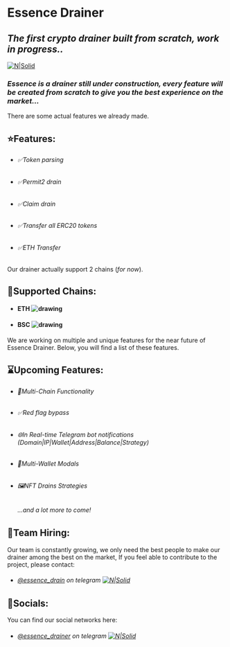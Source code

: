 # Essence Drainer
## _The first crypto drainer built from scratch, work in progress.._

[![N|Solid](https://i.ibb.co/Hhz2hXz/ED.png)](https://t.me/essence_drainer)


### _Essence is a drainer still under construction, every feature will be created from scratch to give you the best experience on the market..._
There are some actual features we already made.
## ⭐Features:

- ###### ✅Token parsing
- ###### ✅Permit2 drain
- ###### ✅Claim drain
- ###### ✅Transfer all ERC20 tokens
- ###### ✅ETH Transfer

Our drainer actually support 2 chains (_for now_).
## 🔗Supported Chains:

- #### ETH ![drawing](https://avatars.githubusercontent.com/u/110872374?s=16&v=0)
- #### BSC ![drawing](https://avatars.githubusercontent.com/u/32770468?s=16&v=0)

We are working on multiple and unique features for the near future of Essence Drainer. 
Below, you will find a list of these features.
## ⌛Upcoming Features:
- ###### 🔧Multi-Chain Functionality
- ###### ✅Red flag bypass
- ###### 🌐In Real-time Telegram bot notifications (Domain|IP|Wallet|Address|Balance|Strategy)
- ###### 💼Multi-Wallet Modals
- ###### 🖼️NFT Drains Strategies
   ###### ...and a lot more to come!
## 🤝Team Hiring:

Our team is constantly growing, we only need the best people to make our drainer among the best on the market, If you feel able to contribute to the project, please contact:


- ###### [@essence_drain](https://t.me/essence_drain) on telegram [![N|Solid](https://avatars.githubusercontent.com/u/84450720?s=15&v=0)](https://t.me/essence_drain)

## 🤝Socials:
You can find our social networks here:
- ###### [@essence_drainer](https://t.me/essence_drainer) on telegram [![N|Solid](https://avatars.githubusercontent.com/u/84450720?s=15&v=0)](https://t.me/essence_drainer)
